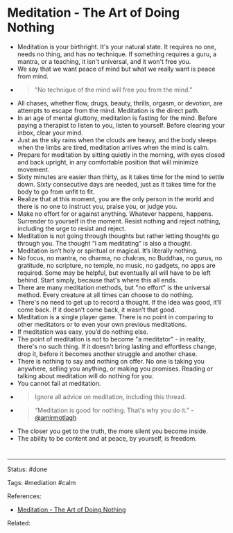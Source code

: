 # Meditation - The Art of Doing Nothing

- Meditation is your birthright. It's your natural state. It requires no one, needs no thing, and has no technique. If something requires a guru, a mantra, or a teaching, it isn't universal, and it won't free you.
- We say that we want peace of mind but what we really want is peace from mind.
- >“No technique of the mind will free you from the mind.”
- All chases, whether flow, drugs, beauty, thrills, orgasm, or devotion, are attempts to escape from the mind. Meditation is the direct path.
- In an age of mental gluttony, meditation is fasting for the mind. Before paying a therapist to listen to you, listen to yourself. Before clearing your inbox, clear your mind.
- Just as the sky rains when the clouds are heavy, and the body sleeps when the limbs are tired, meditation arrives when the mind is calm.
- Prepare for meditation by sitting quietly in the morning, with eyes closed and back upright, in any comfortable position that will minimize movement.
- Sixty minutes are easier than thirty, as it takes time for the mind to settle down. Sixty consecutive days are needed, just as it takes time for the body to go from unfit to fit.
- Realize that at this moment, you are the only person in the world and there is no one to instruct you, praise you, or judge you.
- Make no effort for or against anything. Whatever happens, happens. Surrender to yourself in the moment. Resist nothing and reject nothing, including the urge to resist and reject.
- Meditation is not going through thoughts but rather letting thoughts go through you. The thought “I am meditating” is also a thought.
- Meditation isn’t holy or spiritual or magical. It’s literally nothing.
- No focus, no mantra, no dharma, no chakras, no Buddhas, no gurus, no gratitude, no scripture, no temple, no music, no gadgets, no apps are required. Some may be helpful, but eventually all will have to be left behind. Start simply, because that's where this all ends.
- There are many meditation methods, but "no effort" is the universal method. Every creature at all times can choose to do nothing.
- There's no need to get up to record a thought. If the idea was good, it’ll come back. If it doesn’t come back, it wasn’t that good.
- Meditation is a single player game. There is no point in comparing to other meditators or to even your own previous meditations.
- If meditation was easy, you’d do nothing else.
- The point of meditation is not to become "a meditator" - in reality, there's no such thing. If it doesn’t bring lasting and effortless change, drop it, before it becomes another struggle and another chase.
- There is nothing to say and nothing on offer. No one is taking you anywhere, selling you anything, or making you promises. Reading or talking about meditation will do nothing for you.
- You cannot fail at meditation.
- >Ignore all advice on meditation, including this thread.
- >“Meditation is good for nothing. That's why you do it.” - [@amirmotlagh](https://twitter.com/amirmotlagh)
- The closer you get to the truth, the more silent you become inside.
- The ability to be content and at peace, by yourself, is freedom.




# 

---
Status: #done

Tags: #mediation #calm 

References:
- [Meditation - The Art of Doing Nothing](https://twitter.com/naval/status/1261481222359801856)

Related:
